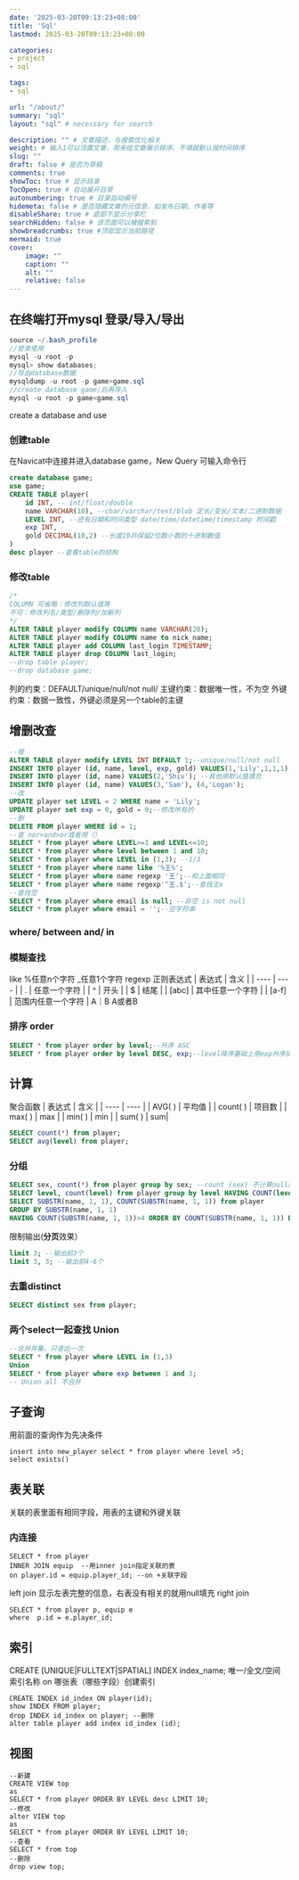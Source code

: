 ```yaml
---
date: '2025-03-20T09:13:23+08:00'
title: 'Sql'
lastmod: 2025-03-20T09:13:23+08:00

categories:
- project 
- sql

tags:
- sql

url: "/about/"
summary: "sql"
layout: "sql" # necessary for search

description: "" # 文章描述，与搜索优化相关
weight: # 输入1可以顶置文章，用来给文章展示排序，不填就默认按时间排序
slug: ""
draft: false # 是否为草稿
comments: true
showToc: true # 显示目录
TocOpen: true # 自动展开目录
autonumbering: true # 目录自动编号
hidemeta: false # 是否隐藏文章的元信息，如发布日期、作者等
disableShare: true # 底部不显示分享栏
searchHidden: false # 该页面可以被搜索到
showbreadcrumbs: true #顶部显示当前路径
mermaid: true
cover:
    image: ""
    caption: ""
    alt: ""
    relative: false
---
```

## 在终端打开mysql 登录/导入/导出
```java
source ~/.bash_profile
//登录使用
mysql -u root -p 
mysql> show databases;
//导出database数据
mysqldump -u root -p game>game.sql
//create database game;后再导入
mysql -u root -p game<game.sql
```
create a database and use
### 创建table
在Navicat中连接并进入database game，New Query 可输入命令行
```sql
create database game;
use game;
CREATE TABLE player(
	id INT, -- int/float/double
	name VARCHAR(10), --char/varchar/text/blob 定长/变长/文本/二进制数据
	LEVEL INT, --还有日期和时间类型 date/time/datetime/timestamp 时间戳
	exp INT,
	gold DECIMAL(10,2) --长度10并保留2位数小数的十进制数值
)
desc player --查看table的结构
```
### 修改table
```sql
/*
COLUMN 可省略：修改列默认值等
不可：修改列名/类型/删除列/加新列
*/
ALTER TABLE player modify COLUMN name VARCHAR(20);
ALTER TABLE player modify COLUMN name to nick_name;
ALTER TABLE player add COLUMN last_login TIMESTAMP;
ALTER TABLE player drop COLUMN last_login;
--drop table player;
--drop database game;
```
列的约束：DEFAULT/unique/null/not null/
主键约束：数据唯一性，不为空
外键约束：数据一致性，外键必须是另一个table的主键
## 增删改查
```sql
--增
ALTER TABLE player modify LEVEL INT DEFAULT 1;--unique/null/not null
INSERT INTO player (id, name, level, exp, gold) VALUES(1,'Lily',1,1,1);
INSERT INTO player (id, name) VALUES(2,'Shiv'); --其他用默认值填充
INSERT INTO player (id, name) VALUES(3,'Sam'), (4,'Logan');
--改
UPDATE player set LEVEL = 2 WHERE name = 'Lily';
UPDATE player set exp = 0, gold = 0;--修改所有的
--删
DELETE FROM player WHERE id = 1;
--查 nor>and>or或者用（）
SELECT * from player where LEVEL>=1 and LEVEL<=10;
SELECT * from player where level between 1 and 10;
SELECT * from player where LEVEL in (1,3); --1/3
SELECT * from player where name like '%王%';
SELECT * from player where name regexp '王';--和上面相同
SELECT * from player where name regexp'^王.$';--查找王x
--查找空
SELECT * from player where email is null; --非空 is not null
SELECT * from player where email = '';--空字符串
```
### where/ between and/ in
### 模糊查找 
like %任意n个字符 _任意1个字符
regexp 正则表达式
| 表达式 | 含义 |
|  ----  | ----  |
| .  | 任意一个字符 |
| ^  | 开头 | 
| $  | 结尾 | 
| [abc]  | 其中任意一个字符 | 
| [a-f]  | 范围内任意一个字符 | 
 A｜B  A或者B 
### 排序 order
```sql
SELECT * from player order by level;--升序 ASC
SELECT * from player order by level DESC, exp;--level降序基础上用exp升序排列
```
## 计算
聚合函数
| 表达式 | 含义 |
|  ----  | ----  |
| AVG( ) | 平均值 |
| count( )  | 项目数 | 
| max( ) | max | 
| min( ) | min | 
| sum( ) | sum| 
 ```sql
SELECT count(*) from player;
SELECT avg(level) from player;
```
### 分组
 ```sql
SELECT sex, count(*) from player group by sex; --count (sex) 不计算null的数量
SELECT level, count(level) from player group by level HAVING COUNT(level)>4; -- 同一个level人数>4的
SELECT SUBSTR(name, 1, 1), COUNT(SUBSTR(name, 1, 1)) from player
GROUP BY SUBSTR(name, 1, 1)
HAVING COUNT(SUBSTR(name, 1, 1))>4 ORDER BY COUNT(SUBSTR(name, 1, 1)) DESC;--统计姓氏降序排
```
限制输出(**分页**效果）
```sql
limit 3; --输出前3个
limit 3, 3; --输出前4-6个
```
### 去重distinct
```sql
SELECT distinct sex from player; 
```
### 两个select一起查找 Union
```sql
--合并并集，只查出一次
SELECT * from player where LEVEL in (1,3)
Union
SELECT * from player where exp between 1 and 3;
-- Union all 不合并
```
## 子查询
用前面的查询作为先决条件
```
insert into new_player select * from player where level >5;
select exists()
```
## 表关联
关联的表里面有相同字段，用表的主键和外键关联
### 内连接
```
SELECT * from player
INNER JOIN equip  --用inner join指定关联的表
on player.id = equip.player_id; --on +关联字段
```
left join 显示左表完整的信息，右表没有相关的就用null填充
right join
```
SELECT * from player p, equip e
where  p.id = e.player_id;
```
## 索引
CREATE [UNIQUE|FULLTEXT|SPATIAL] INDEX index_name;
唯一/全文/空间 索引名称 
on 哪张表（哪些字段）创建索引
```
CREATE INDEX id_index ON player(id);
show INDEX FROM player;
drop INDEX id_index on player; --删除
alter table player add index id_index (id);
```
## 视图
```
--新建
CREATE VIEW top
as 
SELECT * from player ORDER BY LEVEL desc LIMIT 10;
--修改
alter VIEW top
as 
SELECT * from player ORDER BY LEVEL LIMIT 10;
--查看
SELECT * from top 
--删除
drop view top;
```









